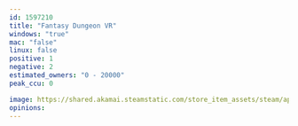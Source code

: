 ```yaml
---
id: 1597210
title: "Fantasy Dungeon VR"
windows: "true"
mac: "false"
linux: false
positive: 1
negative: 2
estimated_owners: "0 - 20000"
peak_ccu: 0

image: https://shared.akamai.steamstatic.com/store_item_assets/steam/apps/1597210/header.jpg?t=1627920190
opinions:
---
```

